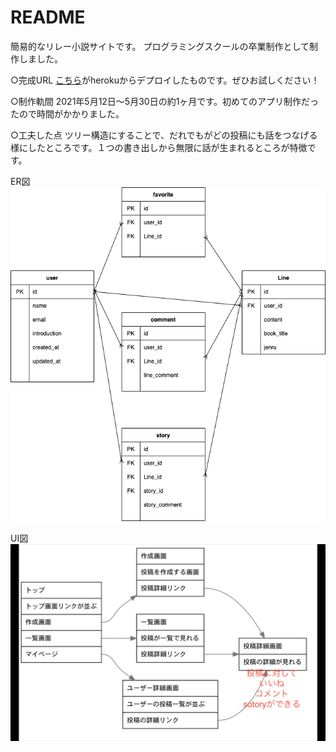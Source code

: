 # README

簡易的なリレー小説サイトです。
プログラミングスクールの卒業制作として制作しました。

○完成URL
<a href="https://relay-novel.herokuapp.com">こちら</a>がherokuからデプロイしたものです。ぜひお試しください！

○制作軌間
2021年5月12日〜5月30日の約1ヶ月です。初めてのアプリ制作だったので時間がかかりました。

○工夫した点
ツリー構造にすることで、だれでもがどの投稿にも話をつなげる様にしたところです。１つの書き出しから無限に話が生まれるところが特徴です。


ER図
<img src="./app/assets/images/er.png">

UI図
<img src="./app/assets/images/UI.png">
